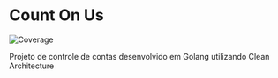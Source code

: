 # Count On Us

![Coverage](https://img.shields.io/badge/Coverage-41.2%25-yellow)

Projeto de controle de contas desenvolvido em Golang utilizando Clean Architecture
